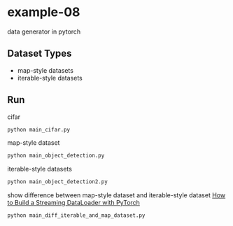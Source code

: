 # example-08
data generator in pytorch

## Dataset Types
- map-style datasets
- iterable-style datasets

## Run
cifar
```bash
python main_cifar.py
```

map-style dataset
```bash
python main_object_detection.py
```

iterable-style datasets
```bash
python main_object_detection2.py
```

show difference between map-style dataset and iterable-style dataset
[How to Build a Streaming DataLoader with PyTorch](https://medium.com/speechmatics/how-to-build-a-streaming-dataloader-with-pytorch-a66dd891d9dd)
```bash
python main_diff_iterable_and_map_dataset.py
```